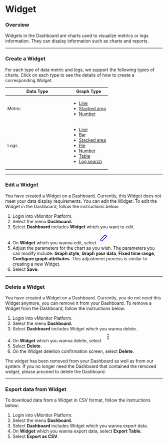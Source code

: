 # Widget

### Overview

Widgets in the Dashboard are charts used to visualize metrics or logs information. They can display information such as charts and reports.

***

### Create a Widget

For each type of data metric and logs, we support the following types of charts. Click on each type to see the details of how to create a corresponding Widget.

<table><thead><tr><th width="191">Data Type</th><th>Graph Type</th></tr></thead><tbody><tr><td>Metric</td><td><ul><li><a href="line.md">Line</a></li><li><a href="stack-area.md">Stacked area</a></li><li><a href="number.md">Number</a></li></ul></td></tr><tr><td>Logs</td><td><ul><li><a href="line.md">Line</a></li><li><a href="bar.md">Bar</a></li><li><a href="stack-area.md">Stacked area</a></li><li><a href="pie.md">Pie</a></li><li><a href="number.md">Number</a></li><li><a href="table.md">Table</a></li><li><a href="log-search.md">Log search</a></li></ul></td></tr></tbody></table>

***

### Edit a Widget

You have created a Widget on a Dashboard. Currently, this Widget does not meet your data display requirements. You can edit the Widget. To edit the Widget in the Dashboard, follow the instructions below:

1. Login into vMonitor Platform.
2. Select the menu **Dashboard.**
3. Select **Dashboard** includes **Widget** which you want to edit.
4. On **Widget** which you wanna edit, select <img src="../../../../.gitbook/assets/image (53) (1) (1).png" alt="" data-size="line">
5. Adjust the parameters for the chart as you wish. The parameters you can modify include: **Graph style**, **Graph your data**, **Fixed time range**, **Configure graph attributes**. This adjustment process is similar to creating a new Widget.
6. Select **Save.**

***

### Delete a Widget

You have created a Widget on a Dashboard. Currently, you do not need this Widget anymore, you can remove it from your Dashboard. To remove a Widget from the Dashboard, follow the instructions below:

1. Login into vMonitor Platform.
2. Select the menu **Dashboard.**
3. Select **Dashboard** includes Widget which you wanna delete.
4. On **Widget** which you wanna delete, select <img src="../../../../.gitbook/assets/image (54) (1).png" alt="" data-size="line">
5. Select **Delete**.
6. On the Widget deletion confirmation screen, select **Delete**.

The widget has been removed from your Dashboard as well as from our system. If you no longer need the Dashboard that contained the removed widget, please proceed to delete the Dashboard.

***

### Export data from Widget

To download data from a Widget in CSV format, follow the instructions below:

1. Login into vMonitor Platform.
2. Select the menu **Dashboard.**
3. Select **Dashboard** includes Widget which you wanna export data.
4. On **Widget** which you wanna export data, select **Export Table.**
5. Select **Export as CSV**.
